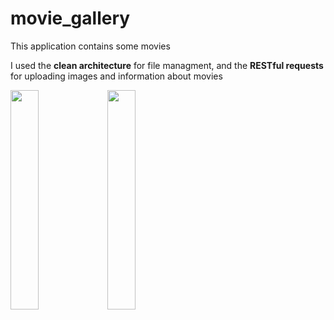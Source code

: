 # movie_gallery

This application contains some movies

I used the <b>clean architecture</b> for file managment, and the <b>RESTful requests</b> for uploading images and information about movies

<img src="https://i.imgur.com/s8U7Kdy.jpg"  width="30%" height="30%">
<img src="https://i.imgur.com/tyKxZMS.jpg"  width="30%" height="30%">

